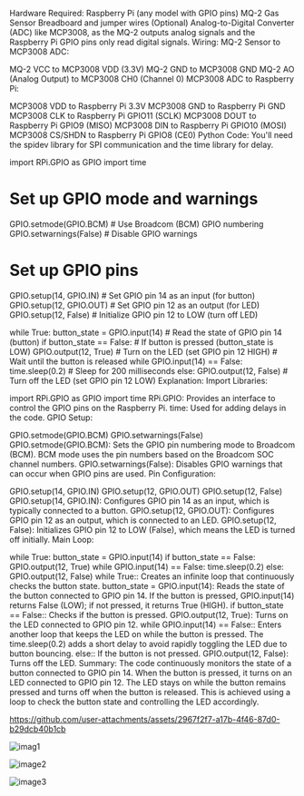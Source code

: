 Hardware Required:
Raspberry Pi (any model with GPIO pins)
MQ-2 Gas Sensor
Breadboard and jumper wires
(Optional) Analog-to-Digital Converter (ADC) like MCP3008, as the MQ-2 outputs analog signals and the Raspberry Pi GPIO pins only read digital signals.
Wiring:
MQ-2 Sensor to MCP3008 ADC:

MQ-2 VCC to MCP3008 VDD (3.3V)
MQ-2 GND to MCP3008 GND
MQ-2 AO (Analog Output) to MCP3008 CH0 (Channel 0)
MCP3008 ADC to Raspberry Pi:

MCP3008 VDD to Raspberry Pi 3.3V
MCP3008 GND to Raspberry Pi GND
MCP3008 CLK to Raspberry Pi GPIO11 (SCLK)
MCP3008 DOUT to Raspberry Pi GPIO9 (MISO)
MCP3008 DIN to Raspberry Pi GPIO10 (MOSI)
MCP3008 CS/SHDN to Raspberry Pi GPIO8 (CE0)
Python Code:
You'll need the spidev library for SPI communication and the time library for delay.

import RPi.GPIO as GPIO
import time

# Set up GPIO mode and warnings
GPIO.setmode(GPIO.BCM)  # Use Broadcom (BCM) GPIO numbering
GPIO.setwarnings(False)  # Disable GPIO warnings

# Set up GPIO pins
GPIO.setup(14, GPIO.IN)  # Set GPIO pin 14 as an input (for button)
GPIO.setup(12, GPIO.OUT)  # Set GPIO pin 12 as an output (for LED)
GPIO.setup(12, False)    # Initialize GPIO pin 12 to LOW (turn off LED)

while True:
    button_state = GPIO.input(14)  # Read the state of GPIO pin 14 (button)
    if button_state == False:  # If button is pressed (button_state is LOW)
        GPIO.output(12, True)  # Turn on the LED (set GPIO pin 12 HIGH)
        # Wait until the button is released
        while GPIO.input(14) == False:
            time.sleep(0.2)  # Sleep for 200 milliseconds
    else:
        GPIO.output(12, False)  # Turn off the LED (set GPIO pin 12 LOW)
Explanation:
Import Libraries:


import RPi.GPIO as GPIO
import time
RPi.GPIO: Provides an interface to control the GPIO pins on the Raspberry Pi.
time: Used for adding delays in the code.
GPIO Setup:


GPIO.setmode(GPIO.BCM)
GPIO.setwarnings(False)
GPIO.setmode(GPIO.BCM): Sets the GPIO pin numbering mode to Broadcom (BCM). BCM mode uses the pin numbers based on the Broadcom SOC channel numbers.
GPIO.setwarnings(False): Disables GPIO warnings that can occur when GPIO pins are used.
Pin Configuration:


GPIO.setup(14, GPIO.IN)
GPIO.setup(12, GPIO.OUT)
GPIO.setup(12, False)
GPIO.setup(14, GPIO.IN): Configures GPIO pin 14 as an input, which is typically connected to a button.
GPIO.setup(12, GPIO.OUT): Configures GPIO pin 12 as an output, which is connected to an LED.
GPIO.setup(12, False): Initializes GPIO pin 12 to LOW (False), which means the LED is turned off initially.
Main Loop:


while True:
    button_state = GPIO.input(14)
    if button_state == False:
        GPIO.output(12, True)
        while GPIO.input(14) == False:
            time.sleep(0.2)
    else:
        GPIO.output(12, False)
while True:: Creates an infinite loop that continuously checks the button state.
button_state = GPIO.input(14): Reads the state of the button connected to GPIO pin 14. If the button is pressed, GPIO.input(14) returns False (LOW); if not pressed, it returns True (HIGH).
if button_state == False:: Checks if the button is pressed.
GPIO.output(12, True): Turns on the LED connected to GPIO pin 12.
while GPIO.input(14) == False:: Enters another loop that keeps the LED on while the button is pressed. The time.sleep(0.2) adds a short delay to avoid rapidly toggling the LED due to button bouncing.
else:: If the button is not pressed.
GPIO.output(12, False): Turns off the LED.
Summary:
The code continuously monitors the state of a button connected to GPIO pin 14. When the button is pressed, it turns on an LED connected to GPIO pin 12. The LED stays on while the button remains pressed and turns off when the button is released. This is achieved using a loop to check the button state and controlling the LED accordingly.

https://github.com/user-attachments/assets/2967f2f7-a17b-4f46-87d0-b29dcb40b1cb

![imag1](https://github.com/user-attachments/assets/94a6d61d-07c1-4a90-b005-c0b3d6a27ea2)

![image2](https://github.com/user-attachments/assets/de927bde-9c02-43cc-b70f-97e0b416f910)

![image3](https://github.com/user-attachments/assets/c1802d39-702b-4623-82a7-afc8164d2d7e)

